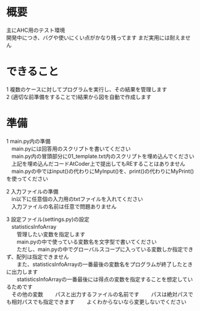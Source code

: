 # 概要
主にAHC用のテスト環境  
開発中につき、バグや使いにくい点がかなり残ってます
まだ実用には耐えません

# できること
1 複数のケースに対してプログラムを実行し、その結果を管理します  
2 (適切な前準備をすることで)結果から図を自動で作成します  

# 準備
1 main.py内の準備  
　main.pyには回答用のスクリプトを書いてください  
　main.py内の冒頭部分に01_template.txt内のスクリプトを埋め込んでください  
　上記を埋め込んだコードAtCoder上で提出してもREすることはありません  
　main.pyの中ではinput()の代わりにMyInput()を、print()の代わりにMyPrint()を使ってください  

2 入力ファイルの準備  
　in以下に任意個の入力用のtxtファイルを入れてください  
　入力ファイルの名前は任意で問題ありません  

3 設定ファイル(settings.py)の設定  
　statisticsInfoArray  
　　管理したい変数を指定します  
　　main.pyの中で使っている変数名を文字型で書いてください  
　　ただし、main.pyの中でグローバルスコープに入っている変数しか指定できず、配列は指定できません  
　　また、statisticsInfoArrayの一番最後の変数名をプログラムが終了したときに出力します  
　　statisticsInfoArrayの一番最後には得点の変数を指定することを想定しているためです  
　その他の変数
　　パスと出力するファイルの名前です
　　パスは絶対パスでも相対パスでも指定できます
　　よくわからないなら変更しないでください
